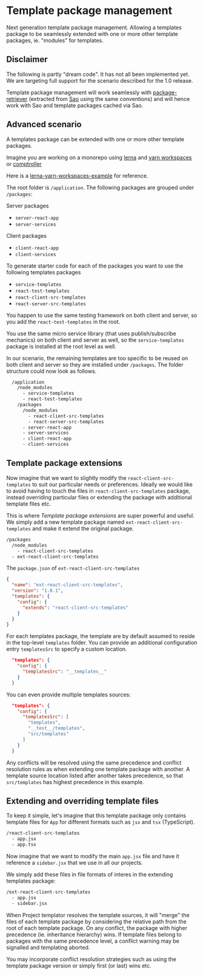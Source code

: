 # Template package management

Next generation template package management. Allowing a templates package to be seamlessly extended with one or more other template packages, ie. "modules" for templates.

## Disclaimer

The following is partly "dream code". It has not all been implemented yet. We are targeting full support for the scenario described for the 1.0 release.

Template package management will work seamlessly with [package-retriever](https://github.com/kristianmandrup/package-retriever) (extracted from [Sao](https://sao.js.org/#/) using the same conventions) and will hence work with Sao and template packages cached via Sao.

## Advanced scenario

A templates package can be extended with one or more other template packages.

Imagine you are working on a monorepo using [lerna](https://lernajs.io/) and [yarn workspaces](https://yarnpkg.com/en/docs/workspaces) or [comptroller](https://github.com/kristianmandrup/comptroller)

Here is a [lerna-yarn-workspaces-example](https://github.com/Quramy/lerna-yarn-workspaces-example) for reference.

The root folder is `/application`. The following packages are grouped under `/packages`:

Server packages

- `server-react-app`
- `server-services`

Client packages

- `client-react-app`
- `client-services`

To generate starter code for each of the packages you want to use the following templates packages

- `service-templates`
- `react-test-templates`
- `react-client-src-templates`
- `react-server-src-templates`

You happen to use the same testing framework on both client and server, so you add the `react-test-templates` in the root.

You use the same micro service library (that uses publish/subscribe mechanics) on both client and server as well, so the `service-templates` package is installed at the root level as well.

In our scenario, the remaining templates are too specific to be reused on both client and server so they are installed under `/packages`. The folder structure could now look as follows.

```sh
  /application
    /node_modules
      - service-templates
      - react-test-templates
    /packages
      /node_modules
        - react-client-src-templates
        - react-server-src-templates
      - server-react-app
      - server-services
      - client-react-app
      - client-services
```

## Template package extensions

Now imagine that we want to slightly modify the `react-client-src-templates` to suit our particular needs or preferences. Ideally we would like to avoid having to touch the files in `react-client-src-templates` package, instead overriding particular files or extending the package with additional template files etc.

This is where *Template package extensions* are super powerful and useful. We simply add a new template package named `ext-react-client-src-templates` and make it extend the original package.

```sh
/packages
  /node_modules
    - react-client-src-templates
  - ext-react-client-src-templates
```

The `package.json` of `ext-react-client-src-templates`

```json
{
  "name": "ext-react-client-src-templates",
  "version": "1.0.1",
  "templates": {
    "config": {
      "extends": "react-client-src-templates"
    }
  }
}
```

For each templates package, the template are by default assumed to reside in the top-level `templates` folder. You can provide an additional configuration entry `templatesSrc` to specify a custom location.

```json
  "templates": {
    "config": {
      "templatesSrc": "__templates__"
    }
  }
```

You can even provide multiple templates sources:

```json
  "templates": {
    "config": {
      "templatesSrc": [
        "templates",
        "__test__/templates",
        "src/templates"
      ]
    }
  }
```

Any conflicts will be resolved using the same precedence and conflict resolution rules as when extending one template package with another. A template source location listed after another takes precedence, so that `src/templates` has highest precedence in this example.

## Extending and overriding template files

To keep it simple, let's imagine that this template package only contains template files for `App` for different formats such as `jsx` and `tsx` (TypeScript).

```sh
/react-client-src-templates
  - app.jsx
  - app.tsx
```

Now imagine that we want to modify the main `app.jsx` file and have it reference a `sidebar.jsx` that we use in all our projects.

We simply add these files in file formats of interes in the extending templates package:

```sh
/ext-react-client-src-templates
  - app.jsx
  - sidebar.jsx
```

When Project templator resolves the template sources, it will "merge" the files of each template package by considering the relative path from the root of each template package. On any conflict, the package with higher precedence (ie. inheritance hierarchy) wins. If template files belong to packages with the same precedence level, a conflict warning may be signalled and templating aborted.

You may incorporate conflict resolution strategies such as using the template package version or simply first (or last) wins etc.


